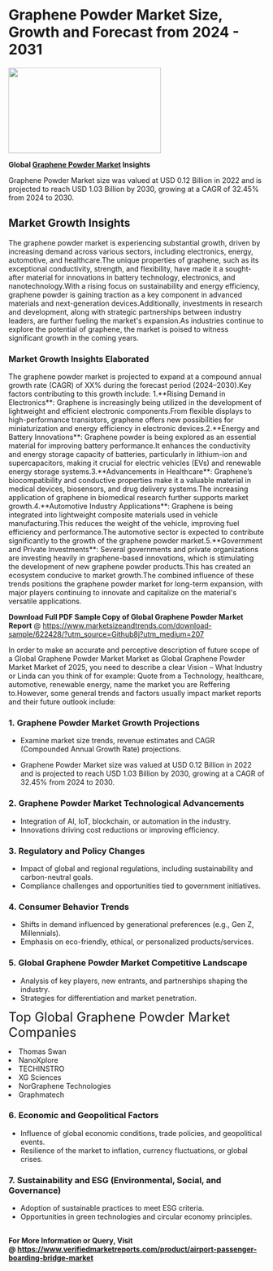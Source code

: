 <H1>Graphene Powder Market Size, Growth and Forecast from 2024 - 2031</H1><img class="aligncenter size-medium wp-image-584254" src="https://thirdeyenews.in/wp-content/uploads/2024/09/Global-Market-Research-300x168.jpeg" alt="" width="300" height="168" /><p><strong>Global&nbsp;<a href="https://www.marketsizeandtrends.com/download-sample/622428/?utm_source=Github8j?utm_medium=207">Graphene Powder Market</a> Insights</strong></p><p>Graphene Powder Market size was valued at USD 0.12 Billion in 2022 and is projected to reach USD 1.03 Billion by 2030, growing at a CAGR of 32.45% from 2024 to 2030.</p><p><h2>Market Growth Insights</h2> The graphene powder market is experiencing substantial growth, driven by increasing demand across various sectors, including electronics, energy, automotive, and healthcare.The unique properties of graphene, such as its exceptional conductivity, strength, and flexibility, have made it a sought-after material for innovations in battery technology, electronics, and nanotechnology.With a rising focus on sustainability and energy efficiency, graphene powder is gaining traction as a key component in advanced materials and next-generation devices.Additionally, investments in research and development, along with strategic partnerships between industry leaders, are further fueling the market's expansion.As industries continue to explore the potential of graphene, the market is poised to witness significant growth in the coming years.<h3>Market Growth Insights Elaborated</h3> The graphene powder market is projected to expand at a compound annual growth rate (CAGR) of XX% during the forecast period (2024–2030).Key factors contributing to this growth include: 1.**Rising Demand in Electronics**: Graphene is increasingly being utilized in the development of lightweight and efficient electronic components.From flexible displays to high-performance transistors, graphene offers new possibilities for miniaturization and energy efficiency in electronic devices.2.**Energy and Battery Innovations**: Graphene powder is being explored as an essential material for improving battery performance.It enhances the conductivity and energy storage capacity of batteries, particularly in lithium-ion and supercapacitors, making it crucial for electric vehicles (EVs) and renewable energy storage systems.3.**Advancements in Healthcare**: Graphene’s biocompatibility and conductive properties make it a valuable material in medical devices, biosensors, and drug delivery systems.The increasing application of graphene in biomedical research further supports market growth.4.**Automotive Industry Applications**: Graphene is being integrated into lightweight composite materials used in vehicle manufacturing.This reduces the weight of the vehicle, improving fuel efficiency and performance.The automotive sector is expected to contribute significantly to the growth of the graphene powder market.5.**Government and Private Investments**: Several governments and private organizations are investing heavily in graphene-based innovations, which is stimulating the development of new graphene powder products.This has created an ecosystem conducive to market growth.The combined influence of these trends positions the graphene powder market for long-term expansion, with major players continuing to innovate and capitalize on the material's versatile applications.<p><span class=""><strong>Download Full PDF Sample Copy of Global Graphene Powder Market Report</strong> @ <a href="https://www.marketsizeandtrends.com/download-sample/622428/?utm_source=Github8j?utm_medium=207" target="_blank">https://www.marketsizeandtrends.com/download-sample/622428/?utm_source=Github8j?utm_medium=207</a></span></p><p>In order to make an accurate and perceptive description of future scope of a Global&nbsp;Graphene Powder Market Market as Global&nbsp;Graphene Powder Market Market of 2025, you need to describe a clear Vision &ndash; What Industry or Linda can you think of for example: Quote from a Technology, healthcare, automotive, renewable energy, name the market you are Reffering to.However, some general trends and factors usually impact market reports and their future outlook include:</p><h3>1.&nbsp;<strong>Graphene Powder Market Growth Projections</strong></h3><ul><li>Examine market size trends, revenue estimates and CAGR (Compounded Annual Growth Rate) projections.</li><li><p>Graphene Powder Market size was valued at USD 0.12 Billion in 2022 and is projected to reach USD 1.03 Billion by 2030, growing at a CAGR of 32.45% from 2024 to 2030.</p></li></ul><h3>2.&nbsp;<strong>Graphene Powder Market Technological Advancements</strong></h3><ul><li>Integration of AI, IoT, blockchain, or automation in the industry.</li><li>Innovations driving cost reductions or improving efficiency.</li></ul><h3>3.&nbsp;<strong>Regulatory and Policy Changes</strong></h3><ul><li>Impact of global and regional regulations, including sustainability and carbon-neutral goals.</li><li>Compliance challenges and opportunities tied to government initiatives.</li></ul><h3>4.&nbsp;<strong>Consumer Behavior Trends</strong></h3><ul><li>Shifts in demand influenced by generational preferences (e.g., Gen Z, Millennials).</li><li>Emphasis on eco-friendly, ethical, or personalized products/services.</li></ul><h3>5.&nbsp;<strong>Global Graphene Powder Market Competitive Landscape</strong></h3><ul><li>Analysis of key players, new entrants, and partnerships shaping the industry.</li><li>Strategies for differentiation and market penetration.</li></ul><p data-pm-slice="1 1 []"><span style="color: inherit; font-family: inherit; font-size: 25px;">Top Global Graphene Powder Market Companies</span></p><div class="" data-test-id=""><p><li>Thomas Swan</li><li> NanoXplore</li><li> TECHINSTRO</li><li> XG Sciences</li><li> NorGraphene Technologies</li><li> Graphmatech</li></p></div><h3>6.&nbsp;<strong>Economic and Geopolitical Factors</strong></h3><ul><li>Influence of global economic conditions, trade policies, and geopolitical events.</li><li>Resilience of the market to inflation, currency fluctuations, or global crises.</li></ul><h3>7.&nbsp;<strong>Sustainability and ESG (Environmental, Social, and Governance)</strong></h3><ul><li>Adoption of sustainable practices to meet ESG criteria.</li><li>Opportunities in green technologies and circular economy principles.</li></ul><h2><strong style="font-size: 14px;">For More Information or Query, Visit @&nbsp;</strong><a style="background-color: #ffffff; font-size: 14px;" href="https://www.marketsizeandtrends.com/report/graphene-powder-market/" target="_blank">https://www.verifiedmarketreports.com/product/airport-passenger-boarding-bridge-market</a></h2>